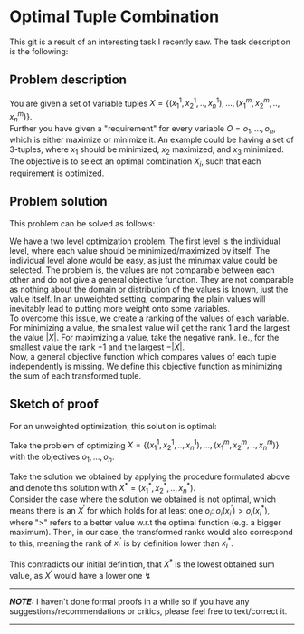 # Optimal Tuple Combination

This git is a result of an interesting task I recently saw. The task description
is the following:

<h2>Problem description</h2>	

You are given a set of variable tuples 
$X = \{(x_1^1, x_2^1, .., x_n^1), ..., (x_1^m, x_2^m, .., x_n^m)\}$. <br>
Further you have given a "requirement" for every variable $O = o_1, ..., o_n$, which is either maximize or minimize it. An example could be having a set of 3-tuples, where $x_1$ should be minimized, $x_2$ maximized, and $x_3$ minimized.<br>
The objective is to select an optimal combination $X_i$, such that each requirement is optimized.

<h2>Problem solution</h2>	

This problem can be solved as follows:

We have a two level optimization problem. The first level is the individual level, where each value should be minimized/maximized by itself. The individual level alone would be easy, as just the min/max value could be selected. The problem is, the values are not comparable between each other and do not give a general objective function. They are not comparable as nothing about the domain or distribution of the values is known, just the value itself. In an unweighted setting, comparing the plain values will inevitably lead to putting more weight onto some variables. <br>
To overcome this issue, we create a ranking of the values of each variable. For minimizing a value, the smallest value will get the rank $1$ and the largest the value $|X|$. For maximizing a value, take the negative rank. I.e., for the smallest value the rank $-1$ and the largest $-|X|$.<br>
Now, a general objective function which compares values of each tuple independently is missing. We define this objective function as minimizing the sum of each transformed tuple.

<h2>Sketch of proof</h2>	

For an unweighted optimization, this solution is optimal: 

Take the problem of optimizing 
$X = \{(x_1^1, x_2^1, .., x_n^1), ..., (x_1^m, x_2^m, .., x_n^m)\}$ with the objectives
$o_1, ..., o_n$. 

Take the solution we obtained by applying the procedure formulated above and denote this solution with 
$X^* = (x_1^*, x_2^*, .., x_n^*)$.<br> 
Consider the case where the solution we obtained is not optimal, which means there is an 
$X^{'}$ for which holds for at least one 
$o_i$: 
$o_i(x_i^{'}) > o_i(x_i^{*})$, where ">" refers to a better value w.r.t the optimal function (e.g. a bigger maximum). Then, in our case, the transformed ranks would also correspond to this, meaning the rank of 
$x_i^{'}$ is by definition lower than 
$x_i^{*}$. 

This contradicts our initial definition, that
$X^*$ is the lowest obtained sum value, as 
$X^{'}$ would have a lower one ↯

---
**_NOTE:_** I haven't done formal proofs in a while so if you have any suggestions/recommendations or critics, please feel free to text/correct it.

---